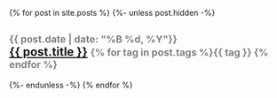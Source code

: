 <ul>
  {% for post in site.posts %}
    {%- unless post.hidden -%}
      <h2>
      <small style="color: grey;">{{ post.date | date: "%B %d, %Y"}}</small>
      <br>
      <a href="{{ post.url }}">{{ post.title }}</a> <small style="color: grey;">{% for tag in post.tags %}<span><b>{{ tag }} </b></span>{% endfor %}</small>
      </h2>
    {%- endunless -%}
  {% endfor %}
</ul>
